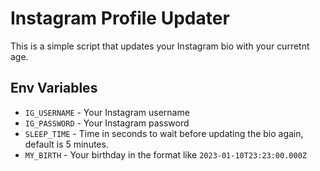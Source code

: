 # Instagram Profile Updater

This is a simple script that updates your Instagram bio with your curretnt age. 

## Env Variables
- `IG_USERNAME` - Your Instagram username
- `IG_PASSWORD` - Your Instagram password
- `SLEEP_TIME` - Time in seconds to wait before updating the bio again, default is 5 minutes.
- `MY_BIRTH` - Your birthday in the format like `2023-01-10T23:23:00.000Z`